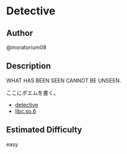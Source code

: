 # Detective

## Author

@moratorium08

## Description

WHAT HAS BEEN SEEN CANNOT BE UNSEEN.

ここにポエムを書く。

* [detective](dist/detective)
* [libc.so.6](dist/libc.so.6)

## Estimated Difficulty

easy
